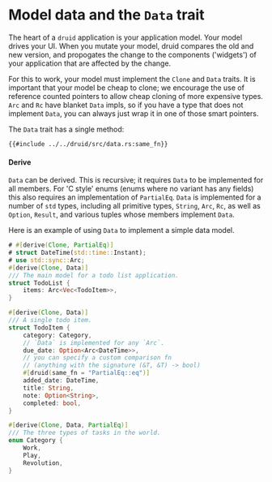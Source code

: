 # Model data and the `Data` trait

The heart of a `druid` application is your application model. Your model drives
your UI. When you mutate your model, druid compares the old and new version,
and propogates the change to the components ('widgets') of your application that
are affected by the change.

For this to work, your model must implement the `Clone` and `Data` traits. It
is important that your model be cheap to clone; we encourage the use of
reference counted pointers to allow cheap cloning of more expensive types. `Arc`
and `Rc` have blanket `Data` impls, so if you have a type that does not
implement `Data`, you can always just wrap it in one of those smart pointers.

The `Data` trait has a single method:

```rust,no_run,noplaypen
{{#include ../../druid/src/data.rs:same_fn}}
```

#### Derive

`Data` can be derived. This is recursive; it requires `Data` to be implemented
for all members. For 'C style' enums (enums where no variant has any fields)
this also requires an implementation of `PartialEq`. `Data` is implemented for
a number of `std` types, including all primitive types, `String`, `Arc`, `Rc`,
as well as `Option`, `Result`, and various tuples whose members implement
`Data`.

Here is an example of using `Data` to implement a simple data model.

```rust
# #[derive(Clone, PartialEq)]
# struct DateTime(std::time::Instant);
# use std::sync::Arc;
#[derive(Clone, Data)]
/// The main model for a todo list application.
struct TodoList {
    items: Arc<Vec<TodoItem>>,
}

#[derive(Clone, Data)]
/// A single todo item.
struct TodoItem {
    category: Category,
    // `Data` is implemented for any `Arc`.
    due_date: Option<Arc<DateTime>>,
    // you can specify a custom comparison fn
    // (anything with the signature (&T, &T) -> bool)
    #[druid(same_fn = "PartialEq::eq")]
    added_date: DateTime,
    title: String,
    note: Option<String>,
    completed: bool,
}

#[derive(Clone, Data, PartialEq)]
/// The three types of tasks in the world.
enum Category {
    Work,
    Play,
    Revolution,
}
```
